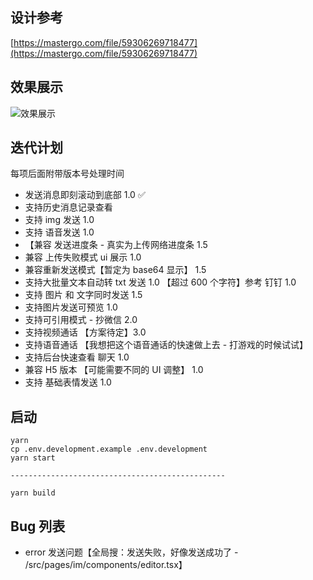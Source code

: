 ## 设计参考

[https://mastergo.com/file/59306269718477](https://mastergo.com/file/59306269718477)

## 效果展示

![效果展示](https://cdn.surest.cn/images/Snipaste_2022-04-25_23-15-38.png)

## 迭代计划

每项后面附带版本号处理时间

-   发送消息即刻滚动到底部 1.0 ✅
-   支持历史消息记录查看
-   支持 img 发送 1.0
-   支持 语音发送 1.0
-   【兼容 发送进度条 - 真实为上传网络进度条 1.5
-   兼容 上传失败模式 ui 展示 1.0
-   兼容重新发送模式【暂定为 base64 显示】 1.5
-   支持大批量文本自动转 txt 发送 1.0 【超过 600 个字符】参考 钉钉 1.0
-   支持 图片 和 文字同时发送 1.5
-   支持图片发送可预览 1.0
-   支持可引用模式 - 抄微信 2.0
-   支持视频通话 【方案待定】3.0
-   支持语音通话 【我想把这个语音通话的快速做上去 - 打游戏的时候试试】
-   支持后台快速查看 聊天 1.0
-   兼容 H5 版本 【可能需要不同的 UI 调整】 1.0
-   支持 基础表情发送 1.0

## 启动

    yarn
    cp .env.development.example .env.development
    yarn start

    ------------------------------------------------

    yarn build

## Bug 列表

-   error 发送问题【全局搜：发送失败，好像发送成功了 - /src/pages/im/components/editor.tsx】
